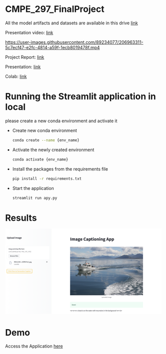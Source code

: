 # CMPE_297_FinalProject

All the model artifacts and datasets are available in this drive [link](https://drive.google.com/drive/folders/1sEPuz6B-4aWoA1gmQQQ2pgalU3pvx8Nz?usp=sharing)

Presentation video: [link](https://drive.google.com/file/d/128xtnxmLGZYFE5t_nVnItm9T_cvOYDC4/view?usp=sharing)


https://user-images.githubusercontent.com/89234077/206963311-5c7ecf47-e2fc-4814-a59f-1ecb8019478f.mp4


Project Report: [link](https://docs.google.com/document/d/14HnQi5qSnV-YjAoY6Qk3TiIZESUKGKDKOHtSQCRIXYM/edit?usp=sharing)

Presentation: [link](https://docs.google.com/presentation/d/1ctVsYNwHLXD0U21BGDOUT2j8qbF3L5o3WT918ljt8a4/edit?usp=sharing)

Colab: [link](https://github.com/poojashreeNS/CMPE_297_FinalProject/blob/main/Image_Caption_Transfer_Learning_updated.ipynb)

# Running the Streamlit application in local
please create a new conda environment and activate it

* Create new conda environment
  ```sh
  conda create --name {env_name}
  ```

* Activate the newly created environment
  ```sh
  conda activate {env_name}
  ```
* Install the packages from the requirements file
  ```sh
  pip install -r requirements.txt
  ```

* Start the application
  ```sh
  streamlit run apy.py
  ```

# Results
![UI Screenshot with generated caption for the image](https://github.com/poojashreeNS/CMPE_297_FinalProject/blob/main/images/UI_results.png)

# Demo
Access the Application [here](https://tmukka-test.hf.space/)
